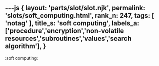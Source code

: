 ---js
{
  layout: 'parts/slot/slot.njk',
  permalink: 'slots/soft_computing.html',
  rank_n: 247,
  tags: [ 'notag' ],
  title_s: 'soft computing',
  labels_a: ['procedure','encryption','non-volatile resources','subroutines','values','search algorithm'],
}
---
:soft computing:

